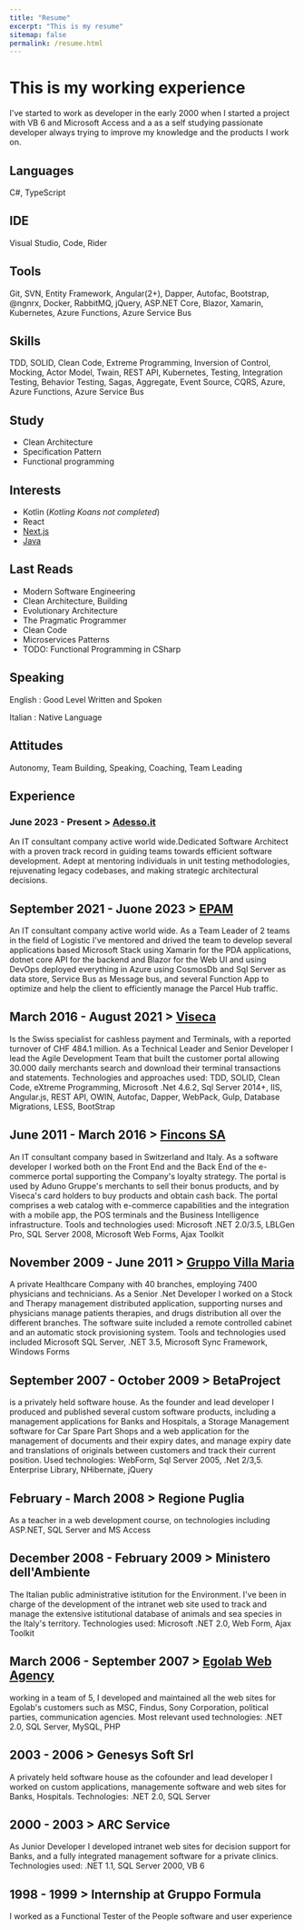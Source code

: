 ```yaml
---
title: "Resume"
excerpt: "This is my resume"
sitemap: false
permalink: /resume.html
---
```


# This is my working experience

I've started to work as developer in the early 2000 when I started a project with VB 6 and Microsoft Access and a as a self studying passionate developer always trying to improve my knowledge and the products I work on.

## Languages

C#, TypeScript

## IDE

Visual Studio, Code, Rider

## Tools

Git, SVN, Entity Framework, Angular(2+), Dapper, Autofac, Bootstrap, @ngnrx, Docker, RabbitMQ, jQuery, ASP.NET Core, Blazor, Xamarin, Kubernetes, Azure Functions, Azure Service Bus

## Skills

TDD, SOLID, Clean Code, Extreme Programming, Inversion of Control, Mocking, Actor Model, Twain, REST API, Kubernetes, Testing, Integration Testing, Behavior Testing, Sagas, Aggregate, Event Source, CQRS, Azure, Azure Functions, Azure Service Bus

## Study

- Clean Architecture
- Specification Pattern
- Functional programming

## Interests

- Kotlin (*Kotling Koans not completed*)
- React
- [Next.js](https://github.com/giuseppecaferra/nextjs-dashboard)
- [Java](https://github.com/giuseppecaferra/java-katas)

## Last Reads

- Modern Software Engineering
- Clean Architecture, Building
- Evolutionary Architecture
- The Pragmatic Programmer
- Clean Code
- Microservices Patterns
- TODO: Functional Programming in CSharp

## Speaking

English : Good Level Written and Spoken

Italian : Native Language

## Attitudes

Autonomy, Team Building, Speaking, Coaching, Team Leading

## Experience

### June 2023 - Present > [Adesso.it](adesso.it)

An IT consultant company active world wide.Dedicated Software Architect with a proven track record in guiding teams towards efficient software development. Adept at mentoring individuals in unit testing methodologies, rejuvenating legacy codebases, and making strategic architectural decisions.

## September 2021 - Juone 2023 > [EPAM](epam.com)

An IT consultant company active world wide. As a Team Leader of 2 teams in the field of Logistic I've mentored and drived the team to develop several applications based Microsoft Stack using Xamarin for the PDA applications, dotnet core API for the backend and Blazor for the Web UI and using DevOps deployed everything in Azure using CosmosDb and Sql Server as data store, Service Bus as Message bus, and several Function App to optimize and help the client to efficiently manage the Parcel Hub traffic.

## March 2016 - August 2021 > [Viseca](https://www.viseca.ch/en)

Is the Swiss specialist for cashless payment and Terminals, with a reported turnover of CHF 484.1 million. As a Technical Leader and Senior Developer I lead the Agile Development Team that built the customer portal allowing 30.000 daily merchants search and download their terminal transactions and statements. Technologies and approaches used: TDD, SOLID, Clean Code, eXtreme Programming, Microsoft .Net 4.6.2, Sql Server 2014+, IIS, Angular.js, REST API, OWIN, Autofac, Dapper, WebPack, Gulp, Database Migrations, LESS, BootStrap

## June 2011 - March 2016 > [Fincons SA](https://www.finconsgroup.com)

An IT consultant company based in Switzerland and Italy. As a software developer I worked both on the Front End and the Back End of the e-commerce portal supporting the Company's loyalty strategy. The portal is used by Aduno Gruppe's merchants to sell their bonus products, and by Viseca's card holders to buy products and obtain cash back. The portal comprises a web catalog with e-commerce capabilities and the integration with a mobile app, the POS terminals and the Business Intelligence infrastructure. Tools and technologies used: Microsoft .NET 2.0/3.5, LBLGen Pro, SQL Server 2008, Microsoft Web Forms, Ajax Toolkit

## November 2009 - June 2011 > [Gruppo Villa Maria](https://www.gvmnet.it)

A private Healthcare Company with 40 branches, employing 7400 physicians and technicians. As a Senior .Net Developer I worked on a Stock and Therapy management distributed application, supporting nurses and physicians manage patients therapies, and drugs distribution all over the different branches. The software suite included a remote controlled cabinet and an automatic stock provisioning system. Tools and technologies used included Microsoft SQL Server, .NET 3.5, Microsoft Sync Framework, Windows Forms

## September 2007 - October 2009 > BetaProject

 is a privately held software house. As the founder and lead developer I produced and published several custom software products, including a management applications for Banks and Hospitals, a Storage Management software for Car Spare Part Shops and a web application for the management of documents and their expiry dates,  and manage expiry date and translations of originals between customers and track their current position. Used technologies:  WebForm, Sql Server 2005, .Net 2/3,5. Enterprise Library, NHibernate, jQuery

## February - March 2008 > Regione Puglia

As a teacher in a web development course, on technologies including ASP.NET, SQL Server and MS Access

## December 2008 - February 2009 > Ministero dell'Ambiente

The Italian public administrative istitution for the Environment. I've been in charge of the development of the intranet web site used to track and manage the extensive istitutional database of animals and sea species in the Italy's territory. Technologies used: Microsoft .NET 2.0, Web Form, Ajax Toolkit

## March 2006 - September 2007 > [Egolab Web Agency](https://www.linkedin.com/company/egolab/about/) 

 working in a team of 5, I developed and maintained all the web sites for Egolab's customers such as MSC, Findus, Sony Corporation, political parties, communication agencies. Most relevant used technologies: .NET 2.0, SQL Server, MySQL, PHP

## 2003 - 2006 > Genesys Soft Srl

 A privately held software house as the cofounder and lead developer I worked on custom applications, managemente software and web sites for Banks, Hospitals. Technologies: .NET 2.0, SQL Server

## 2000 - 2003 > ARC Service

 As Junior Developer I developed intranet web sites for decision support for Banks, and a fully integrated management software for a private clinics. Technologies used: .NET 1.1, SQL Server 2000,  VB 6

## 1998 - 1999 > Internship at Gruppo Formula

I worked as a Functional Tester of the People software and user experience